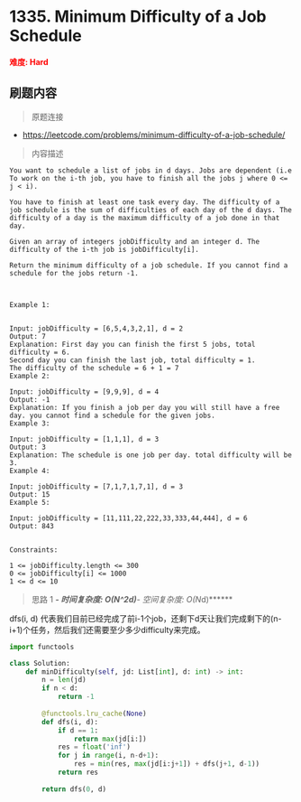 # 1335. Minimum Difficulty of a Job Schedule

**<font color=red>难度: Hard</font>**

## 刷题内容

> 原题连接

* https://leetcode.com/problems/minimum-difficulty-of-a-job-schedule/

> 内容描述

```
You want to schedule a list of jobs in d days. Jobs are dependent (i.e To work on the i-th job, you have to finish all the jobs j where 0 <= j < i).

You have to finish at least one task every day. The difficulty of a job schedule is the sum of difficulties of each day of the d days. The difficulty of a day is the maximum difficulty of a job done in that day.

Given an array of integers jobDifficulty and an integer d. The difficulty of the i-th job is jobDifficulty[i].

Return the minimum difficulty of a job schedule. If you cannot find a schedule for the jobs return -1.

 

Example 1:


Input: jobDifficulty = [6,5,4,3,2,1], d = 2
Output: 7
Explanation: First day you can finish the first 5 jobs, total difficulty = 6.
Second day you can finish the last job, total difficulty = 1.
The difficulty of the schedule = 6 + 1 = 7 
Example 2:

Input: jobDifficulty = [9,9,9], d = 4
Output: -1
Explanation: If you finish a job per day you will still have a free day. you cannot find a schedule for the given jobs.
Example 3:

Input: jobDifficulty = [1,1,1], d = 3
Output: 3
Explanation: The schedule is one job per day. total difficulty will be 3.
Example 4:

Input: jobDifficulty = [7,1,7,1,7,1], d = 3
Output: 15
Example 5:

Input: jobDifficulty = [11,111,22,222,33,333,44,444], d = 6
Output: 843
 

Constraints:

1 <= jobDifficulty.length <= 300
0 <= jobDifficulty[i] <= 1000
1 <= d <= 10
```

> 思路 1
******- 时间复杂度: O(N^2*d)******- 空间复杂度: O(N*d)******

dfs(i, d) 代表我们目前已经完成了前i-1个job，还剩下d天让我们完成剩下的(n-i+1)个任务，然后我们还需要至少多少difficulty来完成。

```python
import functools

class Solution:
    def minDifficulty(self, jd: List[int], d: int) -> int:
        n = len(jd)
        if n < d:
            return -1
        
        @functools.lru_cache(None)
        def dfs(i, d):
            if d == 1:
                return max(jd[i:])
            res = float('inf')
            for j in range(i, n-d+1):
                res = min(res, max(jd[i:j+1]) + dfs(j+1, d-1))
            return res
        
        return dfs(0, d)
```



